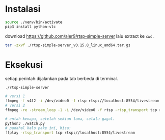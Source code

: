 
# Instalasi

```sh
source ./venv/bin/activate
pip3 install python-vlc
```

download <https://github.com/aler9/rtsp-simple-server>
lalu extract ke `cwd`.

```sh
tar -zxvf ./rtsp-simple-server_v0.15.0_linux_amd64.tar.gz
```

# Eksekusi

setiap perintah dijalankan pada tab berbeda di terminal.

```sh
./rtsp-simple-server

# versi 1
ffmpeg -f v4l2 -i /dev/video0 -f rtsp rtsp://localhost:8554/livestream
# versi 2
ffmpeg -re -stream_loop -1 -i /dev/video0 -f rtsp -rtsp_transport tcp rtsp://localhost:8554/livestream

# entah kenapa, setelah sekian lama, selalu gagal.
python3 ./watch.py
# padahal kalo pake ini, bisa:
ffplay -rtsp_transport tcp rtsp://localhost:8554/livestream
```
